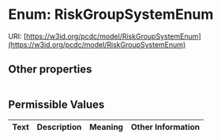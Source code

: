 
# Enum: RiskGroupSystemEnum




URI: [https://w3id.org/pcdc/model/RiskGroupSystemEnum](https://w3id.org/pcdc/model/RiskGroupSystemEnum)


## Other properties

|  |  |  |
| --- | --- | --- |

## Permissible Values

| Text | Description | Meaning | Other Information |
| :--- | :---: | :---: | ---: |

